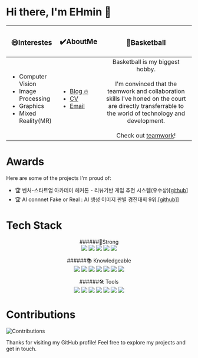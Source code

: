 # Hi there, I'm EHmin 👋

<!--
😄 I'm interestes
- Computer Vison 
- Image Processing
- Graphics
- Mixed Reality(MR)

🏀 [Basketball](https://www.notion.so/ehmin/Boramae-BasketBall-Link-Tree-fb7e72bc90c546ab95c148efdbee25d0?pvs=4) is my biggest hobby, and I relish the camaraderie it brings. I'm convinced that the teamwork and collaboration skills I've honed on the court are directly transferrable to the world of technology and development.

✔️ Check more About me 
- [Blog](https://velog.io/@taemin-steve/series)
- [CV](https://velog.io/@taemin-steve/series](https://www.notion.so/ehmin/CV-f2c2d4b0f6a2437c927a0f385ab3eedf?pvs=4))
- [Email](okchrisok@naver.com)
-->

|<h3>😄Interestes</h3>|<h3>✔️AboutMe</h3>|<h3>🏀Basketball</h3>|
|------|---|:---:|
|<ul><li>Computer Vision</li><li>Image Processing</li><li>Graphics</li><li>Mixed Reality(MR)</li></ul>|<ul style="text-align: left;"><li><a href="https://velog.io/@taemin-steve/series">Blog 🔥</a></li><li><a href="https://www.notion.so/ehmin/CV-f2c2d4b0f6a2437c927a0f385ab3eedf?pvs=4">CV</a></li><li><a href="mailto:okchrisok@naver.com">Email</a></li></ul>| Basketball is my biggest hobby.<br><br>I'm convinced that the teamwork and collaboration skills I've honed on the court are directly transferrable to the world of technology and development.<br><br>Check out <a href="https://www.notion.so/ehmin/Boramae-BasketBall-Link-Tree-fb7e72bc90c546ab95c148efdbee25d0?pvs=4">teamwork</a>! |



# Awards
Here are some of the projects I'm proud of:

- 🏆 벤처-스타트업 아카데미 헤커톤 - 리뷰기반 게임 추천 시스템(우수상)[[github](https://www.kaggle.com/competitions/riiid-test-answer-prediction)]
- 🏆 AI connnet Fake or Real : AI 생성 이미지 판별 경진대회 9위.[[github]](https://github.com/taemin-steve/Fake_or_Real)]


<!--## Contact Me-->
<!--- <a href="https://velog.io/@taemin-steve/series" target="_blank"><img src="https://img.shields.io/badge/Velog-white?style=flat&logo=velog&logoColor=#20C997"/></a>-->

<!---## Stats-->

<!--<table id="stats"><tr><td valign="top" width="55%">-->
<!-- <img src="https://github-readme-stats.vercel.app/api?username=taemin-steve&show_icons=true&count_private=true&hide_border=true&theme=vue" align="left" style="width: 100%" /></td>-->
<!-- <td valign="top" width="45%">-->
<!-- <img src="https://github-readme-stats.vercel.app/api/top-langs/?username=taemin-steve&hide_border=true&layout=compact&theme=vue" align="left" style="width: 100%" /></td></tr>-->
<!--</table>  -->

<!---![Your GitHub stats](https://github-readme-stats.vercel.app/api?username=taemin-steve&show_icons=true&theme=vue)-->

<!---## Top Languages-->
<!---![Top Languages](https://github-readme-stats.vercel.app/api/top-langs/?username=taemin-steve&layout=compact&theme=vue)-->

# Tech Stack
<div align=center>
######💪Strong<br>
<span>
<img src ="https://img.shields.io/badge/Python-3776AB.svg?style=flat&logo=Python&logoColor=white"/>
<img src ="https://img.shields.io/badge/PyTorch-EE4C2C.svg?style=flat&logo=PyTorch&logoColor=white"/>
<img src ="https://img.shields.io/badge/OpenCV-5C3EE8.svg?style=flat&logo=OpenCV&logoColor=white"/>
<img src ="https://img.shields.io/badge/Unreal%20Engine-0E1128.svg?style=flat&logo=Unreal-Engine&logoColor=white"/>
<img src ="https://img.shields.io/badge/Three.js-000000.svg?style=flat&logo=threedotjs&logoColor=white"/>
</span>

######📚 Knowledgeable<br>
<span>
<img src="https://img.shields.io/badge/C++-00599C.svg?style=flat&logo=C++&logoColor=white"/>
<img src="https://img.shields.io/badge/TensorFlow-FF6F00.svg?style=flat&logo=TensorFlow&logoColor=white"/>
<img src="https://img.shields.io/badge/Unity-FFFFFF.svg?style=flat&logo=Unity&logoColor=black"/>
<img src="https://img.shields.io/badge/JavaScript-F7DF1E.svg?style=flat&logo=JavaScript&logoColor=black"/>
<img src="https://img.shields.io/badge/React-61DAFB.svg?style=flat&logo=React&logoColor=black"/>
<img src="https://img.shields.io/badge/Node.js-339933.svg?style=flat&logo=nodedotjs&logoColor=white"/>
<img src="https://img.shields.io/badge/Django-092E20.svg?style=flat&logo=Django&logoColor=white"/>
</span>

######🛠 Tools<br>
<span>
<img src="https://img.shields.io/badge/Visual%20Studio%20Code-007ACC.svg?style=flat&logo=Visual-Studio-Code&logoColor=white"/>
<img src="https://img.shields.io/badge/Visual%20Studio-5C2D91.svg?style=flat&logo=Visual-Studio&logoColor=white"/>
<img src="https://img.shields.io/badge/CMake-064F8C.svg?style=flat&logo=CMake&logoColor=white"/>
<img src="https://img.shields.io/badge/Anaconda-44A833.svg?style=flat&logo=Anaconda&logoColor=white"/>
<img src="https://img.shields.io/badge/Jupyter-F37626.svg?style=flat&logo=Jupyter&logoColor=white"/>
<img src="https://img.shields.io/badge/Google%20Cloud-4285F4.svg?style=flat&logo=Google-Cloud&logoColor=white"/>
<img src="https://img.shields.io/badge/Notion-000000.svg?style=flat&logo=Notion&logoColor=white"/>
</span>
<!--- 💻 Programming Languages: [List of Programming Languages]-->
<!--- 🛠️ Tools & Technologies: [List of Tools and Technologies]-->
<!--- 📚 Currently learning: [What you're currently learning]-->
</div>


# Contributions
![Contributions](https://github-readme-streak-stats.herokuapp.com/?user=taemin-steve&theme=vue)
<!--## Visitors-->
<!--![Visitors](https://visitor-badge.glitch.me/badge?page_id=taemin-steve)-->

Thanks for visiting my GitHub profile! Feel free to explore my projects and get in touch.
